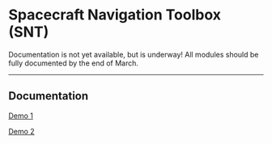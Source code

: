 # Spacecraft Navigation Toolbox (SNT)

Documentation is not yet available, but is underway!  All modules should be fully documented by the end of March.

***
## Documentation

[Demo 1](demos/gravfield_from_shape/gravfield_from_shape.md)

[Demo 2](demos/ukf_class_orbit_determination/ukf_class_orbit_determination.md)